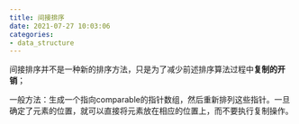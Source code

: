 ```yaml
---
title: 间接排序
date: 2021-07-27 10:03:06
categories:
- data_structure
---
```

间接排序并不是一种新的排序方法，只是为了减少前述排序算法过程中**复制的开销**；  

一般方法：生成一个指向comparable的指针数组，然后重新排列这些指针。一旦确定了元素的位置，就可以直接将元素放在相应的位置上，而不要执行复制操作。